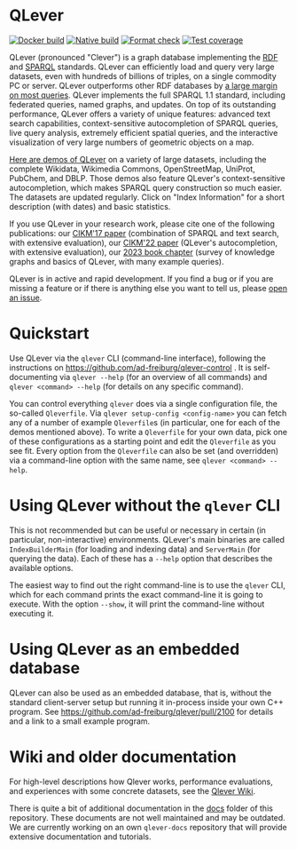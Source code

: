 # QLever

[![Docker build](https://github.com/ad-freiburg/QLever/actions/workflows/docker-publish.yml/badge.svg)](https://github.com/ad-freiburg/QLever/actions/workflows/docker-publish.yml)
[![Native build](https://github.com/ad-freiburg/qlever/actions/workflows/native-build.yml/badge.svg)](https://github.com/ad-freiburg/qlever/actions/workflows/native-build.yml)
[![Format check](https://github.com/ad-freiburg/qlever/actions/workflows/format-check.yml/badge.svg)](https://github.com/ad-freiburg/qlever/actions/workflows/format-check.yml)
[![Test coverage](https://codecov.io/github/ad-freiburg/qlever/branch/master/graph/badge.svg?token=OHcEh02rW0)](https://codecov.io/github/ad-freiburg/qlever)

QLever (pronounced "Clever") is a graph database implementing the
[RDF](https://www.w3.org/TR/rdf11-concepts/) and
[SPARQL](https://www.w3.org/TR/sparql11-overview/) standards. QLever can
efficiently load and query very large datasets, even with hundreds of billions
of triples, on a single commodity PC or server. QLever outperforms other RDF
databases by [a large margin on most queries](https://qlever.dev/evaluation).
QLever implements the full SPARQL 1.1 standard, including federated queries,
named graphs, and updates. On top of its outstanding performance, QLever offers
a variety of unique features: advanced text search capabilities,
context-sensitive autocompletion of SPARQL queries, live query analysis,
extremely efficient spatial queries, and the interactive visualization of very
large numbers of geometric objects on a map.

[Here are demos of QLever](http://qlever.cs.uni-freiburg.de) on a variety of
large datasets, including the complete Wikidata, Wikimedia Commons,
OpenStreetMap, UniProt, PubChem, and DBLP. Those demos also feature QLever's
context-sensitive autocompletion, which makes SPARQL query construction so much
easier. The datasets are updated regularly. Click on "Index Information" for a
short description (with dates) and basic statistics.

If you use QLever in your research work, please cite one of the following publications:
our [CIKM'17 paper](https://ad-publications.informatik.uni-freiburg.de/CIKM_qlever_BB_2017.pdf) (combination of SPARQL and text search, with extensive evaluation),
our [CIKM'22 paper](https://ad-publications.cs.uni-freiburg.de/CIKM_sparql_autocompletion_BKKKS_2022.pdf) (QLever's autocompletion, with extensive evaluation),
our [2023 book chapter](https://ad-publications.cs.uni-freiburg.de/CHAPTER_knowledge_graphs_BKKK_2023.pdf) (survey of knowledge graphs and basics of QLever, with many example queries).

QLever is in active and rapid development. If you find a bug or if you are missing a feature or if there is anything else you want to tell us, please [open an issue](https://github.com/ad-freiburg/qlever/issues).

# Quickstart

Use QLever via the `qlever` CLI (command-line interface), following the
instructions on https://github.com/ad-freiburg/qlever-control . It is
self-documenting via `qlever --help` (for an overview of all commands) and
`qlever <command> --help` (for details on any specific command).

You can control everything `qlever` does via a single configuration file, the
so-called `Qleverfile`. Via `qlever setup-config <config-name>` you can fetch
any of a number of example `Qleverfile`s (in particular, one for each of the
demos mentioned above). To write a `Qleverfile` for your own data, pick one of
these configurations as a starting point and edit the `Qleverfile` as you see
fit. Every option from the `Qleverfile` can also be set (and overridden) via
a command-line option with the same name, see `qlever <command> --help`.

# Using QLever without the `qlever` CLI

This is not recommended but can be useful or necessary in certain (in
particular, non-interactive) environments. QLever's main binaries are called
`IndexBuilderMain` (for loading and indexing data) and `ServerMain` (for
querying the data). Each of these has a `--help` option that describes the
available options.

The easiest way to find out the right command-line is to use the `qlever` CLI,
which for each command prints the exact command-line it is going to execute.
With the option `--show`, it will print the command-line without executing it.

# Using QLever as an embedded database

QLever can also be used as an embedded database, that is, without the standard
client-server setup but running it in-process inside your own C++ program.
See https://github.com/ad-freiburg/qlever/pull/2100 for details and a link to a
small example program.

# Wiki and older documentation

For high-level descriptions how Qlever works, performance evaluations,
and experiences with some concrete datasets, see the [Qlever Wiki](https://github.com/ad-freiburg/qlever/wiki).

There is quite a bit of additional documentation in the [docs](docs) folder of
this repository. These documents are not well maintained and may be outdated.
We are currently working on an own `qlever-docs` repository that will provide
extensive documentation and tutorials.
